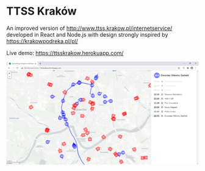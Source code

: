 # TTSS Kraków
An improved version of http://www.ttss.krakow.pl/internetservice/ developed in React and Node.js with design strongly inspired by https://krakowpodreka.pl/pl/

Live demo: https://ttsskrakow.herokuapp.com/

[![](screenshot.png)](https://ttsskrakow.herokuapp.com/)

